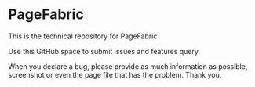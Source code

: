 # PageFabric

This is the technical repository for PageFabric.

Use this GitHub space to submit issues and features query.

When you declare a bug, please provide as much information as possible, screenshot or even the page file that has the problem.
Thank you.
